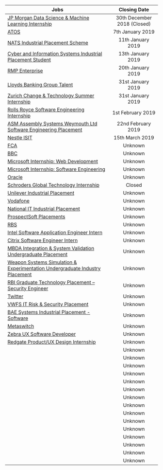 | Jobs          | Closing Date
| ------------- |:-------------:|
| [JP Morgan Data Science & Machine Learning Internship](https://jpmchase.taleo.net/careersection/10140/jobdetail.ftl?job=180087546) | 30th December 2018 (Closed) |
| [ATOS](https://atsv7.wcn.co.uk/search_engine/jobs.cgi?SID=amNvZGU9MTc1NTc1MyZ2dF90ZW1wbGF0ZT0xMDg3Jm93bmVyPTUwNDM3NTgmb3duZXJ0eXBlPWZhaXImYnJhbmRfaWQ9MCZ2YWN0eXBlPTE1MDAmb2NjX2NvZGU9OTEzNiZwb3N0aW5nX2NvZGU9MzM2) | 7th January 2019 |
| [NATS Industrial Placement Scheme](https://krb-sjobs.brassring.com/TGnewUI/Search/home/HomeWithPreLoad?PageType=JobDetails&partnerid=30041&siteid=5723&jobid=1397409#jobDetails=1397409_5723) | 11th January 2019 |
| [Cyber and Information Systems Industrial Placement Student](https://www.civilservicejobs.service.gov.uk/csr/index.cgi?SID=cGFnZWNsYXNzPUpvYnMmam9ibGlzdF92aWV3X3ZhYz0xNjA3NDc2Jm93bmVydHlwZT1mYWlyJm93bmVyPTUwNzAwMDAmdXNlcnNlYXJjaGNvbnRleHQ9NjgzNTY2MjgmY3NvdXJjZT1jc3FzZWFyY2gmcGFnZWFjdGlvbj12aWV3dmFjYnlqb2JsaXN0JnNlYXJjaF9zbGljZV9jdXJyZW50PTEmcmVxc2lnPTE1NDM5MzYzMzItZjk3ZmZmOTM0MTk2NDRmZjZhYzMxY2U0MjA5NjcwZGYxZmUyYzM5OA==) | 13th January 2019 |
| [RMP Enterprise](https://www.rmpenterprise.co.uk/join-our-team/digital-support-assistant) | 20th January 2019 |
| [Lloyds Banking Group Talent](https://applynow.lloydsbankinggrouptalent.com/LBGGrads/VacancyInformation.aspx?VId=20187) | 31st January 2019 |
| [Zurich Change & Technology Summer Internship](https://zurich.taleo.net/careersection/zurich_ext_cs/jobdetail.ftl?job=180007ZZ) | 31st January 2019 |
| [Rolls Royce Software Engineering Internship](https://rollsroyce.wd3.myworkdayjobs.com/en-US/Intern_Graduate/job/Derby/Software-Engineering-Internship-Programme---UK_JR6039378) | 1st February 2019 |
| [ASM Assembly Systems Weymouth Ltd Software Engineering Placement](https://privatebin.net/?b417bfb5e5d0f761#mMQUnxPvC7U8Es+bRP9M0xqPTZGxr3eMvcG2mskevEQ=) | 22nd February 2019 |
| [Nestle ISIT](https://www.prospects.ac.uk/employer-profiles/nestle-19812/jobs/information-systems-and-information-technology-placement-2673200?sortBy=dp&advert_top=17184&size=20&page=6) | 15th March 2019 |
| [FCA](https://fcacareers.tal.net/vx/brand-0/candidate/so/pm/1/pl/1/opp/33-Summer-Internship-Programme/en-GB) | Unknown |
| [BBC](https://www.bbc.co.uk/careers/trainee-schemes-and-apprenticeships/techplacements) | Unknown |
| [Microsoft Internship: Web Development](https://careers.microsoft.com/us/en/job/524164/Internship-opportunities-Web-Development) | Unknown |
| [Microsoft Internship: Software Engineering](https://careers.microsoft.com/us/en/job/475700/Internship-opportunities-for-students-recent-graduates-Software-Engineering) | Unknown |
| [Oracle](https://oracle.taleo.net/careersection/2/jobdetail.ftl?job=180014HG&tz=GMT+01:00) | Unknown |
| [Schroders Global Technology Internship](https://schroders.referrals.selectminds.com/careers/jobs/2019-global-technology-internship-programme-451) | Closed |
| [Unilever Industrial Placement](https://www.unilevergraduates.com/applications2018/Default.aspx) | Unknown |
| [Vodafone](https://careers.vodafone.co.uk/job/industrial-placement-uk-technology-2019-in-newbury-berkshire-jid-17675) | Unknown |
| [National IT Industrial Placement](https://www.aldirecruitment.co.uk/industrial-placements/placement-application/) | Unknown |
| [ProspectSoft Placements](https://placements.prospectsoft.com/Technical) | Unknown |
| [RBS](https://www.rbsearlycareers.com/Vacancy/View/VacancyView.asp?GUID=36A674D9-52CF-4890-BC05-81083150BF54&utm_medium=paid%20job%20board&utm_source=ratemyplacement&utm_campaign=early_careers_technology) | Unknown |
| [Intel Software Application Engineer Intern](https://jobs.intel.com/ShowJob/Id/1883477/Software-Application-Engineer-Intern/) | Unknown |
| [Citrix Software Engineer Intern](https://jobs.citrix.com/job/CITRA005812697) | Unknown |
| [MBDA Integration & System Validation Undergraduate Placement](https://www.mbdacareers.co.uk/jobs/integration-system-validation-undergraduate-placement-2019-3406/) | Unknown |
| [Weapon Systems Simulation & Experimentation Undergraduate Industry Placement](https://www.mbdacareers.co.uk/jobs/weapon-systems-simulation-experimentation-undergraduate-industry-placement-2019-3359/) | Unknown |
| [RBI Graduate Technology Placement – Security Engineer](https://4re.referrals.selectminds.com/rbi/jobs/2019-graduate-technology-placement-%E2%80%93-security-engineer-12-month-ftc-sutton-london-19505) | Unknown |
| [Twitter](https://careers.twitter.com/en/work-for-twitter/201808/2019-university-application-full-time-internship.html) | Unknown |
| [VWFS IT Risk & Security Placement](https://vwfsjobs.co.uk/jobs/vacancy/it-risk--security-placement-1386-one-delaware-drive/1404/description/) | Unknown |
| [BAE Systems Industrial Placement - Software](https://baesystems.gti.co.uk/Vacancy/View/VacancyView.asp?GUID=6F1626DA-8919-445A-B517-51AFADDA8FF5) | Unknown |
| [Metaswitch](https://www.metaswitch.com/careers/internships) | Unknown |
| [Zebra UX Software Developer](https://emea-zebra.icims.com/jobs/57168/intern%2c-ux-software-developer/job) | Unknown |
| [Redgate Product/UX Design Internship](https://www.red-gate.com/our-company/careers/current-opportunities/product-ux-design-internship-2019-10-weeks) | Unknown |
| []() | Unknown |
| []() | Unknown |
| []() | Unknown |
| []() | Unknown |
| []() | Unknown |
| []() | Unknown |
| []() | Unknown |
| []() | Unknown |
| []() | Unknown |
| []() | Unknown |
| []() | Unknown |
| []() | Unknown |
| []() | Unknown |
| []() | Unknown |
| []() | Unknown |

